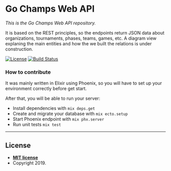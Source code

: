 # Go Champs Web API

*This is the Go Champs Web API repository.*

It is based on the REST principles, so the endpoints return JSON data about organizations, tournaments, phases, teams, games, etc. A diagram view explaning the main entities and how the we built the relations is under construction.

[![License](http://img.shields.io/:license-mit-blue.svg?style=flat-square)](http://badges.mit-license.org)
[![Build Status](https://travis-ci.com/lairjr/go_champs_api.svg?branch=master)](https://travis-ci.com/lairjr/go_champs_api)

### How to contribute

It was mainly written in Elixir using Phoenix, so you will have to set up your environment correctly before get start.

After that, you will be able to run your server:
  * Install dependencies with `mix deps.get`
  * Create and migrate your database with `mix ecto.setup`
  * Start Phoenix endpoint with `mix phx.server`
  * Run unit tests `mix test`

---

## License

- **[MIT license](http://opensource.org/licenses/mit-license.php)**
- Copyright 2019.
